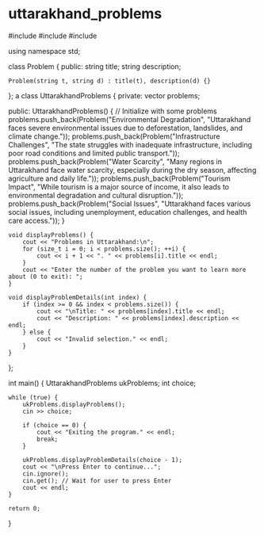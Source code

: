 # uttarakhand_problems
#include <iostream>
#include <string>
#include <vector>

using namespace std;

class Problem {
public:
    string title;
    string description;

    Problem(string t, string d) : title(t), description(d) {}
};
a
class UttarakhandProblems {
private:
    vector<Problem> problems;

public:
    UttarakhandProblems() {
        // Initialize with some problems
        problems.push_back(Problem("Environmental Degradation", 
            "Uttarakhand faces severe environmental issues due to deforestation, landslides, and climate change."));
        problems.push_back(Problem("Infrastructure Challenges", 
            "The state struggles with inadequate infrastructure, including poor road conditions and limited public transport."));
        problems.push_back(Problem("Water Scarcity", 
            "Many regions in Uttarakhand face water scarcity, especially during the dry season, affecting agriculture and daily life."));
        problems.push_back(Problem("Tourism Impact", 
            "While tourism is a major source of income, it also leads to environmental degradation and cultural disruption."));
        problems.push_back(Problem("Social Issues", 
            "Uttarakhand faces various social issues, including unemployment, education challenges, and health care access."));
    }

    void displayProblems() {
        cout << "Problems in Uttarakhand:\n";
        for (size_t i = 0; i < problems.size(); ++i) {
            cout << i + 1 << ". " << problems[i].title << endl;
        }
        cout << "Enter the number of the problem you want to learn more about (0 to exit): ";
    }

    void displayProblemDetails(int index) {
        if (index >= 0 && index < problems.size()) {
            cout << "\nTitle: " << problems[index].title << endl;
            cout << "Description: " << problems[index].description << endl;
        } else {
            cout << "Invalid selection." << endl;
        }
    }
};

int main() {
    UttarakhandProblems ukProblems;
    int choice;

    while (true) {
        ukProblems.displayProblems();
        cin >> choice;

        if (choice == 0) {
            cout << "Exiting the program." << endl;
            break;
        }

        ukProblems.displayProblemDetails(choice - 1);
        cout << "\nPress Enter to continue...";
        cin.ignore();
        cin.get(); // Wait for user to press Enter
        cout << endl;
    }

    return 0;
}
